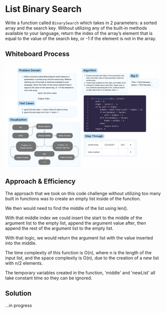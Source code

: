 # List Binary Search

Write a function called ```BinarySearch``` which takes in 2 parameters: a sorted array and the search key. Without utilizing any of the built-in methods available to your language, return the index of the array’s element that is equal to the value of the search key, or -1 if the element is not in the array.

## Whiteboard Process

![Whiteboard Process](listbinarysearch-wb.png)

## Approach & Efficiency

The approach that we took on this code challenge without utilizing too many built in functions was to create an empty list inside of the function. 

We then would need to find the middle of the list using len().

With that middle index we could insert the start to the middle of the argument list to the empty list, append the argument value after, then append the rest of the argument list to the empty list.

With that logic, we would return the argument list with the value inserted into the middle.

The time complexity of this function is O(n), where n is the length of the input list, and the space complexity is O(n), due to the creation of a new list with n/2 elements.

The temporary variables created in the function, 'middle' and 'newList' all take constant time so they can be ignored. 


## Solution
...in progress
<!-- Show how to run your code, and examples of it in action -->